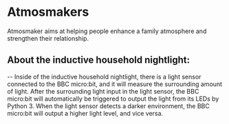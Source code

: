 # Atmosmakers
Atmosmaker aims at helping people enhance a family atmosphere and strengthen their relationship.

## About the inductive household nightlight:
--
Inside of the inductive household nightlight, there is a light sensor connected to the BBC micro:bit, and it will measure the surrounding amount of light. After the surrounding light input in the light sensor, the BBC micro:bit will automatically be triggered to output the light from its LEDs by Python 3. When the light sensor detects a darker environment, the BBC micro:bit will output a higher light level, and vice versa.

